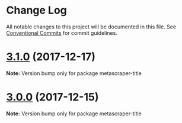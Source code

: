 # Change Log

All notable changes to this project will be documented in this file.
See [Conventional Commits](https://conventionalcommits.org) for commit guidelines.

<a name="3.1.0"></a>
# [3.1.0](https://github.com/microlinkhq/metascraper/tree/master/packages/metascraper-title/compare/v3.0.0...v3.1.0) (2017-12-17)




**Note:** Version bump only for package metascraper-title

<a name="3.0.0"></a>
# [3.0.0](https://github.com/microlinkhq/metascraper/tree/master/packages/metascraper-title/compare/2.0.0...3.0.0) (2017-12-15)




**Note:** Version bump only for package metascraper-title
